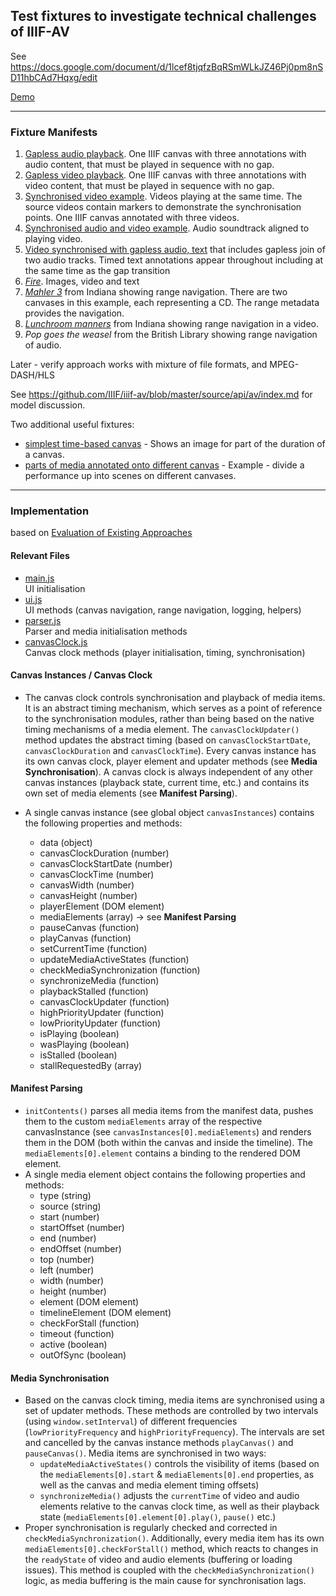 ## Test fixtures to investigate technical challenges of IIIF-AV

See https://docs.google.com/document/d/1lcef8tjqfzBqRSmWLkJZ46Pj0pm8nSD11hbCAd7Hqxg/edit

[Demo](https://digirati-co-uk.github.io/iiif-av-bl/)

___

### Fixture Manifests

1.	[Gapless audio playback](https://digirati-co-uk.github.io/iiif-av-bl/data/bl/01_gapless_audio.json). One IIIF canvas with three annotations with audio content, that must be played in sequence with no gap.
2.	[Gapless video playback](https://digirati-co-uk.github.io/iiif-av-bl/data/bl/02_gapless_video.json). One IIIF canvas with three annotations with video content, that must be played in sequence with no gap.
3.	[Synchronised video example](https://digirati-co-uk.github.io/iiif-av-bl/data/bl/03_synchronised_video.json). Videos playing at the same time. The source videos contain markers to demonstrate the synchronisation points. One IIIF canvas annotated with three videos.
4.	[Synchronised audio and video example](https://digirati-co-uk.github.io/iiif-av-bl/data/bl/04_synchronised_av.json). Audio soundtrack aligned to playing video.
5.	[Video synchronised with gapless audio, text](https://digirati-co-uk.github.io/iiif-av-bl/data/bl/05_synchronised_av_text.json) that includes gapless join of two audio tracks. Timed text annotations appear throughout including at the same time as the gap transition
6.	[_Fire_](https://tomcrane.github.io/fire/manifest3.json). Images, video and text
7.	[_Mahler 3_](https://dlib.indiana.edu/iiif_av/mahler-symphony-3/mahler-symphony-3.json) from Indiana showing range navigation. There are two canvases in this example, each representing a CD. The range metadata provides the navigation.
8.	[_Lunchroom manners_](https://dlib.indiana.edu/iiif_av/lunchroom_manners/lunchroom_manners.json) from Indiana showing range navigation in a video.
9.	_Pop goes the weasel_ from the British Library showing range navigation of audio.

Later - verify approach works with mixture of file formats, and MPEG-DASH/HLS

See https://github.com/IIIF/iiif-av/blob/master/source/api/av/index.md for model discussion.

Two additional useful fixtures:

* [simplest time-based canvas](https://digirati-co-uk.github.io/iiif-av-bl/data/iiif/02.json) - Shows an image for part of the duration of a canvas.
* [parts of media annotated onto different canvas](https://digirati-co-uk.github.io/iiif-av-bl/data/iiif/16.json) - Example - divide a performance up into scenes on different canvases.

___


### Implementation
based on [Evaluation of Existing Approaches](EVALUATION.md)

#### Relevant Files

* [main.js](/js/custom/main.js) </br>UI initialisation
* [ui.js](/js/custom/ui.js) </br>UI methods (canvas navigation, range navigation, logging, helpers)
* [parser.js](/js/custom/parser.js) </br>Parser and media initialisation methods
* [canvasClock.js](/js/custom/canvasClock.js) </br>Canvas clock methods (player initialisation, timing, synchronisation)

#### Canvas Instances / Canvas Clock

* The canvas clock controls synchronisation and playback of media items. It is an abstract timing mechanism, which serves as a point of reference to the synchronisation modules, rather than being based on the native timing mechanisms of a media element. The `canvasClockUpdater()` method updates the abstract timing (based on `canvasClockStartDate`, `canvasClockDuration` and `canvasClockTime`). Every canvas instance has its own canvas clock, player element and updater methods (see **Media Synchronisation**). A canvas clock is always independent of any other canvas instances (playback state, current time, etc.) and contains its own set of media elements (see **Manifest Parsing**).

* A single canvas instance (see global object `canvasInstances`) contains the following properties and methods:
  * data (object)
  * canvasClockDuration (number)
  * canvasClockStartDate (number)
  * canvasClockTime (number)
  * canvasWidth (number)
  * canvasHeight (number)
  * playerElement (DOM element)
  * mediaElements (array) -> see **Manifest Parsing**
  * pauseCanvas (function)
  * playCanvas (function)
  * setCurrentTime (function)
  * updateMediaActiveStates (function)
  * checkMediaSynchronization (function)
  * synchronizeMedia (function)
  * playbackStalled (function)
  * canvasClockUpdater (function)
  * highPriorityUpdater (function)
  * lowPriorityUpdater (function)
  * isPlaying (boolean)
  * wasPlaying (boolean)
  * isStalled (boolean)
  * stallRequestedBy (array)


#### Manifest Parsing

* `initContents()` parses all media items from the manifest data, pushes them to the custom `mediaElements` array of the respective canvasInstance (see `canvasInstances[0].mediaElements`) and renders them in the DOM (both within the canvas and inside the timeline). The `mediaElements[0].element` contains a binding to the rendered DOM element.
* A single media element object contains the following properties and methods:
  * type (string)
  * source (string)
  * start (number)
  * startOffset (number)
  * end (number)
  * endOffset (number)
  * top (number)
  * left (number)
  * width (number)
  * height (number)
  * element (DOM element)
  * timelineElement (DOM element)
  * checkForStall (function)
  * timeout (function)
  * active (boolean)
  * outOfSync (boolean)


#### Media Synchronisation

* Based on the canvas clock timing, media items are synchronised using a set of updater methods. These methods are controlled by two intervals (using `window.setInterval`) of different frequencies (`lowPriorityFrequency` and `highPriorityFrequency`). The intervals are set and cancelled by the canvas instance methods `playCanvas()` and `pauseCanvas()`. Media items are synchronised in two ways:
	* `updateMediaActiveStates()` controls the visibility of items (based on the `mediaElements[0].start` & `mediaElements[0].end` properties, as well as the canvas and media element timing offsets)
	* `synchronizeMedia()` adjusts the `currentTime` of video and audio elements relative to the canvas clock time, as well as their playback state (`mediaElements[0].element[0].play()`, `pause()` etc.)
* Proper synchronisation is regularly checked and corrected in `checkMediaSynchronization()`. Additionally, every media item has its own `mediaElements[0].checkForStall()` method, which reacts to changes in the `readyState` of video and audio elements (buffering or loading issues). This method is coupled with the `checkMediaSynchronization()` logic, as media buffering is the main cause for synchronisation lags.
